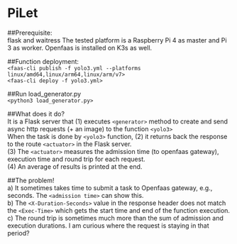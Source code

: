# PiLet 

##Prerequisite:\
flask and waitress
The tested platform is a Raspberry Pi 4 as master and Pi 3 as worker. Openfaas is installed on K3s as well.

##Function deployment: \
`<faas-cli publish -f yolo3.yml --platforms linux/amd64,linux/arm64,linux/arm/v7>` \
`<faas-cli deploy -f yolo3.yml>` 

##Run load_generator.py \
`<python3 load_generator.py>` 

##What does it do? \
It is a Flask server that (1) executes `<generator>` method to create and send async http requests (+ an image) to the function `<yolo3>` \
When the task is done by `<yolo3>` function, (2) it returns back the response to the route `<actuator>` in the Flask server. \
(3) The `<actuator>` measures the admission time (to openfaas gateway), execution time and round trip for each request. \
(4) An average of results is printed at the end. 

##The problem! \
a) It sometimes takes time to submit a task to Openfaas gateway, e.g., seconds. The `<admission time>` can show this. \
b) The `<X-Duration-Seconds>` value in the response header does not match the `<Exec-Time>` which gets the start time and end of the function execution. \
c) The round trip is sometimes much more than the sum of admission and execution durations. I am curious where the request is staying in that period?
